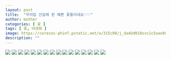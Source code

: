 ```yaml
---
layout: post
title:  "우리집 산길에 핀 예쁜 꽃들이네요♡♡♡"
author: mother
categories: [ 꽃 ]
tags: [ 꽃, 야생화 ]
image: https://coresos-phinf.pstatic.net/a/315c08/j_da4Ud018svc1c5oao9nt811l_srh9k9.jpg?type=ff500_750
description: ""
---
```


![](https://coresos-phinf.pstatic.net/a/315cg6/j_da4Ud018svc13vlz75bvvuq5_srh9k9.jpg?type=e1920_std)
![](https://coresos-phinf.pstatic.net/a/315c2c/j_ea4Ud018svcabjsi80y19zi_srh9k9.jpg?type=e1920_std)
![](https://coresos-phinf.pstatic.net/a/315ca4/j_fa4Ud018svcunb79gfg6qqd_srh9k9.jpg?type=e1920_std)
![](https://coresos-phinf.pstatic.net/a/315cca/j_fa4Ud018svc1fik65ixztqxf_srh9k9.jpg?type=e1920_std)
![](https://coresos-phinf.pstatic.net/a/315c4g/j_ha4Ud018svcclourhwzbt8v_srh9k9.jpg?type=e1920_std)
![](https://coresos-phinf.pstatic.net/a/315c40/j_ha4Ud018svcv70dmj7x14xt_srh9k9.jpg?type=e1920_std)
![](https://coresos-phinf.pstatic.net/a/315cj3/j_ia4Ud018svc1w2wkyqmvc20x_srh9k9.jpg?type=e1920_std)
![](https://coresos-phinf.pstatic.net/a/315ch8/j_ia4Ud018svc15p35mthzwzfy_srh9k9.jpg?type=e1920_std)
![](https://coresos-phinf.pstatic.net/a/315ch2/j_ja4Ud018svc85ah7toutcca_srh9k9.jpg?type=e1920_std)
![](https://coresos-phinf.pstatic.net/a/315cae/j_9a4Ud018svczpfqeq7f9cle_srh9k9.jpg?type=e1920_std)
![](https://coresos-phinf.pstatic.net/a/315cag/j_9a4Ud018svc13sjhtkwfm8ww_srh9k9.jpg?type=e1920_std)
![](https://coresos-phinf.pstatic.net/a/315cbd/j_aa4Ud018svc19sh29jdddqtj_srh9k9.jpg?type=e1920_std)
![](https://coresos-phinf.pstatic.net/a/315ccc/j_aa4Ud018svc1gv91jvnen6sn_srh9k9.jpg?type=e1920_std)
![](https://coresos-phinf.pstatic.net/a/315cgg/j_ba4Ud018svc1ultlnew0h2v8_srh9k9.jpg?type=e1920_std)
![](https://coresos-phinf.pstatic.net/a/315ci3/j_ba4Ud018svcbuji4r6stqan_srh9k9.jpg?type=e1920_std)
![](https://coresos-phinf.pstatic.net/a/315cgc/j_ca4Ud018svc1llor5wvpgpcp_srh9k9.jpg?type=e1920_std)